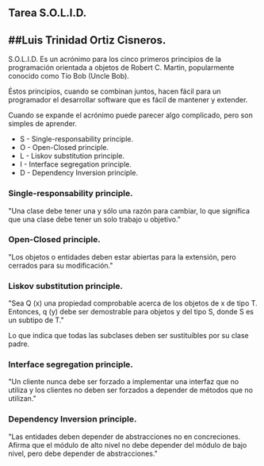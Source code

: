 ## Tarea S.O.L.I.D.

##Luis Trinidad Ortiz Cisneros.
---


S.O.L.I.D. Es un acrónimo para los cinco primeros principios de la programación orientada a objetos de Robert C. Martin, popularmente conocido como Tío Bob (Uncle Bob).

Éstos principios, cuando se combinan juntos, hacen fácil para un programador el desarrollar software que es fácil de mantener y extender.

Cuando se expande el acrónimo puede parecer algo complicado, pero son simples de aprender.

* S - Single-responsability principle.
* O - Open-Closed principle.
* L - Liskov substitution principle.
* I - Interface segregation principle.
* D - Dependency Inversion principle.

### Single-responsability principle.

"Una clase debe tener una y sólo una razón para cambiar, lo que significa que una clase debe tener un solo trabajo u objetivo."

### Open-Closed principle.

"Los objetos o entidades deben estar abiertas para la extensión, pero cerrados para su modificación."

### Liskov substitution principle.

"Sea Q (x) una propiedad comprobable acerca de los objetos de x de tipo T. Entonces, q (y) debe ser demostrable para objetos y del tipo S, donde S es un subtipo de T."

Lo que indica que todas las subclases deben ser sustituíbles por su clase padre.

### Interface segregation principle.

"Un cliente nunca debe ser forzado a implementar una interfaz que no utiliza y los clientes no deben ser forzados a depender de métodos que no utilizan."

### Dependency Inversion principle.

"Las entidades deben depender de abstracciones no en concreciones. Afirma que el módulo de alto nivel no debe depender del módulo de bajo nivel, pero debe depender de abstracciones."


